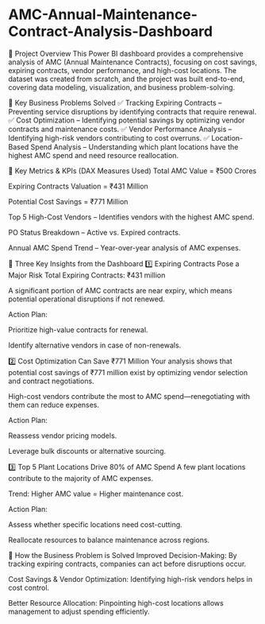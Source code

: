 # AMC-Annual-Maintenance-Contract-Analysis-Dashboard

🚀 Project Overview
This Power BI dashboard provides a comprehensive analysis of AMC (Annual Maintenance Contracts), focusing on cost savings, expiring contracts, vendor performance, and high-cost locations. The dataset was created from scratch, and the project was built end-to-end, covering data modeling, visualization, and business problem-solving.

🎯 Key Business Problems Solved
✅ Tracking Expiring Contracts – Preventing service disruptions by identifying contracts that require renewal.
✅ Cost Optimization – Identifying potential savings by optimizing vendor contracts and maintenance costs.
✅ Vendor Performance Analysis – Identifying high-risk vendors contributing to cost overruns.
✅ Location-Based Spend Analysis – Understanding which plant locations have the highest AMC spend and need resource reallocation.


🔹 Key Metrics & KPIs (DAX Measures Used)
Total AMC Value = ₹500 Crores

Expiring Contracts Valuation = ₹431 Million

Potential Cost Savings = ₹771 Million

Top 5 High-Cost Vendors – Identifies vendors with the highest AMC spend.

PO Status Breakdown – Active vs. Expired contracts.

Annual AMC Spend Trend – Year-over-year analysis of AMC expenses.

🔹 Three Key Insights from the Dashboard
1️⃣ Expiring Contracts Pose a Major Risk
Total Expiring Contracts: ₹431 million

A significant portion of AMC contracts are near expiry, which means potential operational disruptions if not renewed.

Action Plan:

Prioritize high-value contracts for renewal.

Identify alternative vendors in case of non-renewals.

2️⃣ Cost Optimization Can Save ₹771 Million
Your analysis shows that potential cost savings of ₹771 million exist by optimizing vendor selection and contract negotiations.

High-cost vendors contribute the most to AMC spend—renegotiating with them can reduce expenses.

Action Plan:

Reassess vendor pricing models.

Leverage bulk discounts or alternative sourcing.

3️⃣ Top 5 Plant Locations Drive 80% of AMC Spend
A few plant locations contribute to the majority of AMC expenses.

Trend: Higher AMC value = Higher maintenance cost.

Action Plan:

Assess whether specific locations need cost-cutting.

Reallocate resources to balance maintenance across regions.

🔹 How the Business Problem is Solved
Improved Decision-Making: By tracking expiring contracts, companies can act before disruptions occur.

Cost Savings & Vendor Optimization: Identifying high-risk vendors helps in cost control.

Better Resource Allocation: Pinpointing high-cost locations allows management to adjust spending efficiently.


